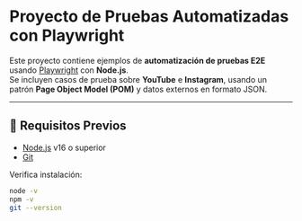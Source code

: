 # Proyecto de Pruebas Automatizadas con Playwright

Este proyecto contiene ejemplos de **automatización de pruebas E2E** usando [Playwright](https://playwright.dev/) con **Node.js**.  
Se incluyen casos de prueba sobre **YouTube** e **Instagram**, usando un patrón **Page Object Model (POM)** y datos externos en formato JSON.

---

## 🚀 Requisitos Previos

- [Node.js](https://nodejs.org/) v16 o superior
- [Git](https://git-scm.com/)

Verifica instalación:

```bash
node -v
npm -v
git --version

